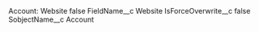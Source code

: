 <?xml version="1.0" encoding="UTF-8"?>
<CustomMetadata xmlns="http://soap.sforce.com/2006/04/metadata" xmlns:xsi="http://www.w3.org/2001/XMLSchema-instance" xmlns:xsd="http://www.w3.org/2001/XMLSchema">
    <label>Account: Website</label>
    <protected>false</protected>
    <values>
        <field>FieldName__c</field>
        <value xsi:type="xsd:string">Website</value>
    </values>
    <values>
        <field>IsForceOverwrite__c</field>
        <value xsi:type="xsd:boolean">false</value>
    </values>
    <values>
        <field>SobjectName__c</field>
        <value xsi:type="xsd:string">Account</value>
    </values>
</CustomMetadata>
